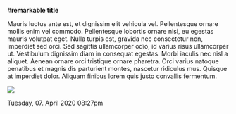 #**remarkable title**

Mauris luctus ante est, et dignissim elit vehicula vel. Pellentesque ornare mollis enim vel commodo. Pellentesque lobortis ornare nisi, eu egestas mauris volutpat eget. Nulla turpis est, gravida nec consectetur non, imperdiet sed orci. Sed sagittis ullamcorper odio, id varius risus ullamcorper ut. Vestibulum dignissim diam in consequat egestas. Morbi iaculis nec nisl a aliquet. Aenean ornare orci tristique ornare pharetra. Orci varius natoque penatibus et magnis dis parturient montes, nascetur ridiculus mus. Quisque at imperdiet dolor. Aliquam finibus lorem quis justo convallis fermentum.

![](http://i.imgur.com/OZSWPgJ.png) 

Tuesday, 07. April 2020 08:27pm 
